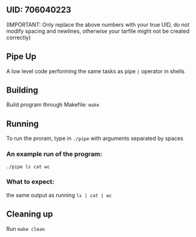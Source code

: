 ## UID: 706040223
(IMPORTANT: Only replace the above numbers with your true UID, do not modify spacing and newlines, otherwise your tarfile might not be created correctly)

## Pipe Up

A low level code performing the same tasks as pipe `|` operator in shells

## Building

Build program through Makefile:
`make`

## Running

To run the proram, type in `./pipe` with arguments separated by spaces

### An example run of the program:
`./pipe ls cat wc`

### What to expect:
the same output as running `ls | cat | wc`

## Cleaning up

Run `make clean`
